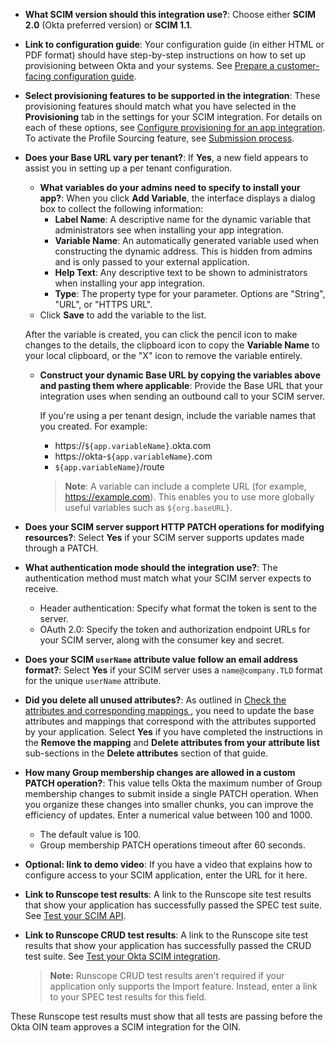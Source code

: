
* **What SCIM version should this integration use?**: Choose either **SCIM 2.0** (Okta preferred version) or **SCIM 1.1**.

* **Link to configuration guide**: Your configuration guide (in either HTML or PDF format) should have step-by-step instructions on how to set up provisioning between Okta and your systems. See [Prepare a customer-facing configuration guide](/docs/guides/submit-app/scim/main/#prepare-a-customer-facing-configuration-guide).

* **Select provisioning features to be supported in the integration**: These provisioning features should match what you have selected in the **Provisioning** tab in the settings for your SCIM integration. For details on each of these options, see [Configure provisioning for an app integration](https://help.okta.com/okta_help.htm?id=ext_prov_lcm_prov_app). To activate the Profile Sourcing feature, see [Submission process](/docs/guides/submit-app/scim/main/#understand-the-submission-process).

* **Does your Base URL vary per tenant?**: If **Yes**, a new field appears to assist you in setting up a per tenant configuration.
  * **What variables do your admins need to specify to install your app?**: When you click **Add Variable**, the interface displays a dialog box to collect the following information:
    * **Label Name**: A descriptive name for the dynamic variable that administrators see when installing your app integration.
    * **Variable Name**: An automatically generated variable used when constructing the dynamic address. This is hidden from admins and is only passed to your external application.
    * **Help Text**: Any descriptive text to be shown to administrators when installing your app integration.
    * **Type**: The property type for your parameter. Options are "String", "URL", or "HTTPS URL".
  * Click **Save** to add the variable to the list.

  After the variable is created, you can click the pencil icon to make changes to the details, the clipboard icon to copy the **Variable Name** to your local clipboard, or the "X" icon to remove the variable entirely.

  * **Construct your dynamic Base URL by copying the variables above and pasting them where applicable**: Provide the Base URL that your integration uses when sending an outbound call to your SCIM server.

    If you're using a per tenant design, include the variable names that you created. For example:

    * https://`${app.variableName}`.okta.com
    * https://okta-`${app.variableName}`.com
    * `${app.variableName}`/route

    > **Note**: A variable can include a complete URL (for example, https://example.com). This enables you to use more globally useful variables such as `${org.baseURL}`.

* **Does your SCIM server support HTTP PATCH operations for modifying resources?**: Select **Yes** if your SCIM server supports updates made through a PATCH.

* **What authentication mode should the integration use?**: The authentication method must match what your SCIM server expects to receive.

  * Header authentication: Specify what format the token is sent to the server.
  * OAuth 2.0: Specify the token and authorization endpoint URLs for your SCIM server, along with the consumer key and secret.

* **Does your SCIM `userName` attribute value follow an email address format?**: Select **Yes** if your SCIM server uses a `name@company.TLD` format for the unique `userName` attribute.

* **Did you delete all unused attributes?**: As outlined in [Check the attributes and corresponding mappings ](/docs/guides/scim-provisioning-integration-connect/main/#check-the-attributes-and-corresponding-mappings), you need to update the base attributes and mappings that correspond with the attributes supported by your application. Select **Yes** if you have completed the instructions in the **Remove the mapping** and **Delete attributes from your attribute list** sub-sections in the **Delete attributes** section of that guide.

* **How many Group membership changes are allowed in a custom PATCH operation?**: This value tells Okta the maximum number of Group membership changes to submit inside a single PATCH operation. When you organize these changes into smaller chunks, you can improve the efficiency of updates. Enter a numerical value between 100 and 1000.

  * The default value is 100.
  * Group membership PATCH operations timeout after 60 seconds.

* **Optional: link to demo video**: If you have a video that explains how to configure access to your SCIM application, enter the URL for it here.

* **Link to Runscope test results**: A link to the Runscope site test results that show your application has successfully passed the SPEC test suite. See [Test your SCIM API](/docs/guides/scim-provisioning-integration-prepare/main/#test-your-scim-api).

* **Link to Runscope CRUD test results**: A link to the Runscope site test results that show your application has successfully passed the CRUD test suite. See [Test your Okta SCIM integration](/docs/guides/scim-provisioning-integration-test/).

  > **Note:** Runscope CRUD test results aren't required if your application only supports the Import feature. Instead, enter a link to your SPEC test results for this field.

These Runscope test results must show that all tests are passing before the Okta OIN team approves a SCIM integration for the OIN.
